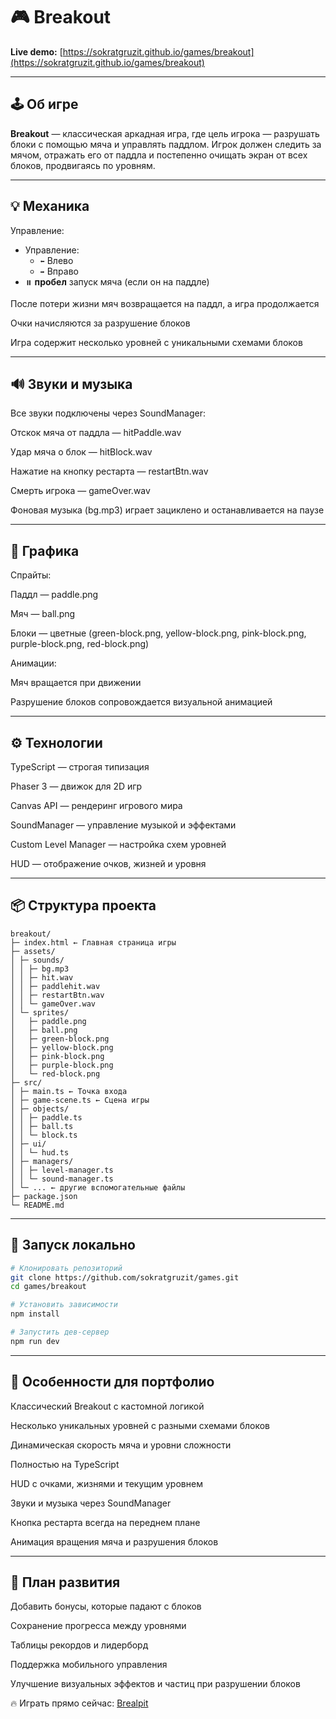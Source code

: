 # 🎮 Breakout

**Live demo:** [https://sokratgruzit.github.io/games/breakout](https://sokratgruzit.github.io/games/breakout)

---

## 🕹️ Об игре

**Breakout** — классическая аркадная игра, где цель игрока — разрушать блоки с помощью мяча и управлять паддлом.
Игрок должен следить за мячом, отражать его от паддла и постепенно очищать экран от всех блоков, продвигаясь по уровням.

---

## 💡 Механика

Управление:

- Управление:
  - `⬅️` Влево
  - `➡️` Вправо
- `⏸️` **пробел** запуск мяча (если он на паддле)

После потери жизни мяч возвращается на паддл, а игра продолжается

Очки начисляются за разрушение блоков

Игра содержит несколько уровней с уникальными схемами блоков

---

## 🔊 Звуки и музыка

Все звуки подключены через SoundManager:

Отскок мяча от паддла — hitPaddle.wav

Удар мяча о блок — hitBlock.wav

Нажатие на кнопку рестарта — restartBtn.wav

Смерть игрока — gameOver.wav

Фоновая музыка (bg.mp3) играет зациклено и останавливается на паузе

---

## 🎨 Графика

Спрайты:

Паддл — paddle.png

Мяч — ball.png

Блоки — цветные (green-block.png, yellow-block.png, pink-block.png, purple-block.png, red-block.png)

Анимации:

Мяч вращается при движении

Разрушение блоков сопровождается визуальной анимацией

---

## ⚙️ Технологии

TypeScript — строгая типизация

Phaser 3 — движок для 2D игр

Canvas API — рендеринг игрового мира

SoundManager — управление музыкой и эффектами

Custom Level Manager — настройка схем уровней

HUD — отображение очков, жизней и уровня

---

## 📦 Структура проекта

```
breakout/
├─ index.html ← Главная страница игры
├─ assets/
│ ├─ sounds/
│ │ ├─ bg.mp3
│ │ ├─ hit.wav
│ │ ├─ paddlehit.wav
│ │ ├─ restartBtn.wav
│ │ └─ gameOver.wav
│ └─ sprites/
│   ├─ paddle.png
│   ├─ ball.png
│   ├─ green-block.png
│   ├─ yellow-block.png
│   ├─ pink-block.png
│   ├─ purple-block.png
│   └─ red-block.png
├─ src/
│ ├─ main.ts ← Точка входа
│ ├─ game-scene.ts ← Сцена игры
│ ├─ objects/
│ │ ├─ paddle.ts
│ │ ├─ ball.ts
│ │ └─ block.ts
│ ├─ ui/
│ │ └─ hud.ts
│ ├─ managers/
│ │ ├─ level-manager.ts
│ │ └─ sound-manager.ts
│ └─ ... ← другие вспомогательные файлы
├─ package.json
└─ README.md

```

---

## 🚀 Запуск локально

```bash
# Клонировать репозиторий
git clone https://github.com/sokratgruzit/games.git
cd games/breakout

# Установить зависимости
npm install

# Запустить дев-сервер
npm run dev

```

---

## 🎯 Особенности для портфолио

Классический Breakout с кастомной логикой

Несколько уникальных уровней с разными схемами блоков

Динамическая скорость мяча и уровни сложности

Полностью на TypeScript

HUD с очками, жизнями и текущим уровнем

Звуки и музыка через SoundManager

Кнопка рестарта всегда на переднем плане

Анимация вращения мяча и разрушения блоков

---

## 🌟 План развития

Добавить бонусы, которые падают с блоков

Сохранение прогресса между уровнями

Таблицы рекордов и лидерборд

Поддержка мобильного управления

Улучшение визуальных эффектов и частиц при разрушении блоков

🔥 Играть прямо сейчас: [Brealpit](https://sokratgruzit.github.io/games/breakout)
